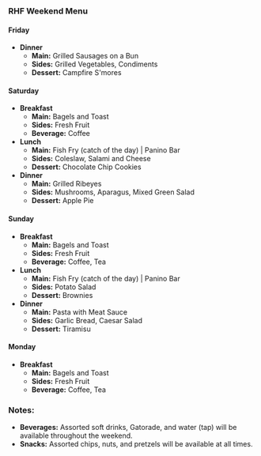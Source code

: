 ### **RHF Weekend Menu**
#### **Friday**
- **Dinner**
	- **Main:** Grilled Sausages on a Bun
	- **Sides:** Grilled Vegetables, Condiments
	- **Dessert:** Campfire S'mores
#### **Saturday**
- **Breakfast**
	- **Main:** Bagels and Toast
	- **Sides:** Fresh Fruit
	- **Beverage:** Coffee
- **Lunch**
	- **Main:** Fish Fry (catch of the day) | Panino Bar
	- **Sides:** Coleslaw, Salami and Cheese
	- **Dessert:** Chocolate Chip Cookies
- **Dinner**
	- **Main:** Grilled Ribeyes
	- **Sides:** Mushrooms, Aparagus, Mixed Green Salad
	- **Dessert:** Apple Pie
#### **Sunday**
- **Breakfast**
	- **Main:** Bagels and Toast
	- **Sides:** Fresh Fruit
	- **Beverage:** Coffee, Tea
- **Lunch**
	- **Main:** Fish Fry (catch of the day) | Panino Bar
	- **Sides:** Potato Salad
	- **Dessert:** Brownies
- **Dinner**
	- **Main:** Pasta with Meat Sauce
	- **Sides:** Garlic Bread, Caesar Salad
	- **Dessert:** Tiramisu
#### **Monday**
- **Breakfast**
	- **Main:** Bagels and Toast
	- **Sides:** Fresh Fruit
	- **Beverage:** Coffee, Tea
### **Notes:**
- **Beverages:** Assorted soft drinks, Gatorade, and water (tap) will be available throughout the weekend.
- **Snacks:** Assorted chips, nuts, and pretzels will be available at all times.


